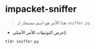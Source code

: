 # impacket-sniffer

> هذا الأمر هو اسم مستعار لـ `sniffer.py`.

- إعرض التوثيقات للأمر الأصلي:

`tldr sniffer.py`

